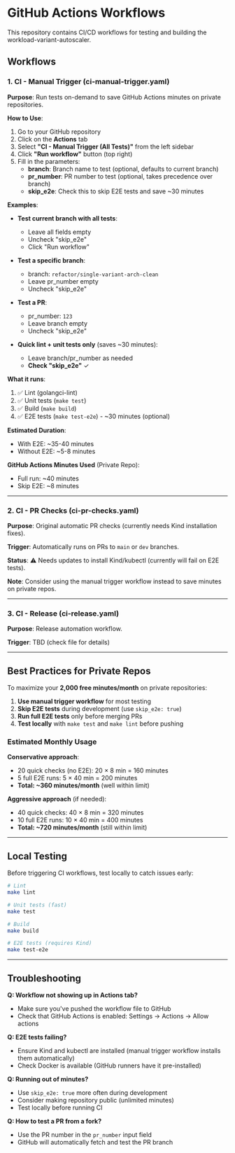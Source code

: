 # GitHub Actions Workflows

This repository contains CI/CD workflows for testing and building the workload-variant-autoscaler.

## Workflows

### 1. CI - Manual Trigger (ci-manual-trigger.yaml)

**Purpose**: Run tests on-demand to save GitHub Actions minutes on private repositories.

**How to Use**:

1. Go to your GitHub repository
2. Click on the **Actions** tab
3. Select **"CI - Manual Trigger (All Tests)"** from the left sidebar
4. Click **"Run workflow"** button (top right)
5. Fill in the parameters:
   - **branch**: Branch name to test (optional, defaults to current branch)
   - **pr_number**: PR number to test (optional, takes precedence over branch)
   - **skip_e2e**: Check this to skip E2E tests and save ~30 minutes

**Examples**:

- **Test current branch with all tests**:
  - Leave all fields empty
  - Uncheck "skip_e2e"
  - Click "Run workflow"

- **Test a specific branch**:
  - branch: `refactor/single-variant-arch-clean`
  - Leave pr_number empty
  - Uncheck "skip_e2e"

- **Test a PR**:
  - pr_number: `123`
  - Leave branch empty
  - Uncheck "skip_e2e"

- **Quick lint + unit tests only** (saves ~30 minutes):
  - Leave branch/pr_number as needed
  - **Check "skip_e2e"** ✓

**What it runs**:

1. ✅ Lint (golangci-lint)
2. ✅ Unit tests (`make test`)
3. ✅ Build (`make build`)
4. ✅ E2E tests (`make test-e2e`) - ~30 minutes (optional)

**Estimated Duration**:
- With E2E: ~35-40 minutes
- Without E2E: ~5-8 minutes

**GitHub Actions Minutes Used** (Private Repo):
- Full run: ~40 minutes
- Skip E2E: ~8 minutes

---

### 2. CI - PR Checks (ci-pr-checks.yaml)

**Purpose**: Original automatic PR checks (currently needs Kind installation fixes).

**Trigger**: Automatically runs on PRs to `main` or `dev` branches.

**Status**: ⚠️ Needs updates to install Kind/kubectl (currently will fail on E2E tests).

**Note**: Consider using the manual trigger workflow instead to save minutes on private repos.

---

### 3. CI - Release (ci-release.yaml)

**Purpose**: Release automation workflow.

**Trigger**: TBD (check file for details)

---

## Best Practices for Private Repos

To maximize your **2,000 free minutes/month** on private repositories:

1. **Use manual trigger workflow** for most testing
2. **Skip E2E tests** during development (use `skip_e2e: true`)
3. **Run full E2E tests** only before merging PRs
4. **Test locally** with `make test` and `make lint` before pushing

### Estimated Monthly Usage

**Conservative approach**:
- 20 quick checks (no E2E): 20 × 8 min = 160 minutes
- 5 full E2E runs: 5 × 40 min = 200 minutes
- **Total: ~360 minutes/month** (well within limit)

**Aggressive approach** (if needed):
- 40 quick checks: 40 × 8 min = 320 minutes
- 10 full E2E runs: 10 × 40 min = 400 minutes
- **Total: ~720 minutes/month** (still within limit)

---

## Local Testing

Before triggering CI workflows, test locally to catch issues early:

```bash
# Lint
make lint

# Unit tests (fast)
make test

# Build
make build

# E2E tests (requires Kind)
make test-e2e
```

---

## Troubleshooting

**Q: Workflow not showing up in Actions tab?**
- Make sure you've pushed the workflow file to GitHub
- Check that GitHub Actions is enabled: Settings → Actions → Allow actions

**Q: E2E tests failing?**
- Ensure Kind and kubectl are installed (manual trigger workflow installs them automatically)
- Check Docker is available (GitHub runners have it pre-installed)

**Q: Running out of minutes?**
- Use `skip_e2e: true` more often during development
- Consider making repository public (unlimited minutes)
- Test locally before running CI

**Q: How to test a PR from a fork?**
- Use the PR number in the `pr_number` input field
- GitHub will automatically fetch and test the PR branch
